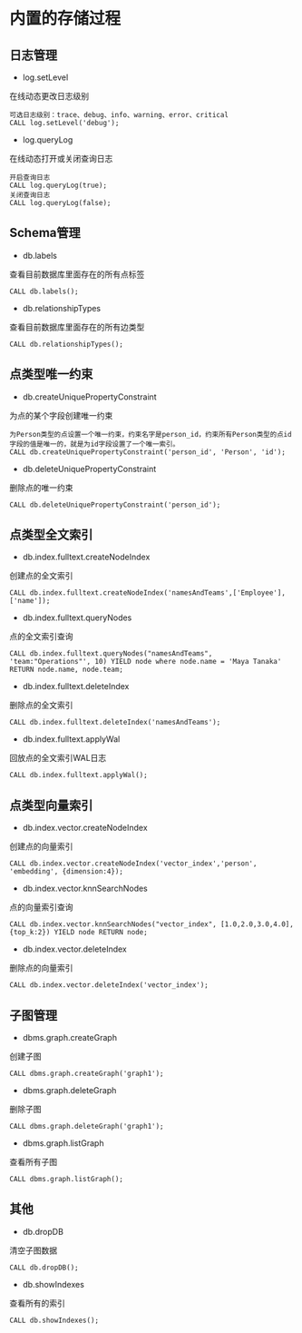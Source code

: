 # 内置的存储过程

## 日志管理

* log.setLevel

在线动态更改日志级别
```
可选日志级别：trace、debug、info、warning、error、critical
CALL log.setLevel('debug');
```
* log.queryLog

在线动态打开或关闭查询日志
```
开启查询日志
CALL log.queryLog(true);
关闭查询日志
CALL log.queryLog(false);
```

## Schema管理
* db.labels

查看目前数据库里面存在的所有点标签
```
CALL db.labels();
```
* db.relationshipTypes

查看目前数据库里面存在的所有边类型
```
CALL db.relationshipTypes();
```

## 点类型唯一约束

* db.createUniquePropertyConstraint

为点的某个字段创建唯一约束
```
为Person类型的点设置一个唯一约束，约束名字是person_id，约束所有Person类型的点id字段的值是唯一的，就是为id字段设置了一个唯一索引。
CALL db.createUniquePropertyConstraint('person_id', 'Person', 'id');
```

* db.deleteUniquePropertyConstraint

删除点的唯一约束
```
CALL db.deleteUniquePropertyConstraint('person_id');
```

## 点类型全文索引

* db.index.fulltext.createNodeIndex

创建点的全文索引
```
CALL db.index.fulltext.createNodeIndex('namesAndTeams',['Employee'], ['name']);
```
* db.index.fulltext.queryNodes

点的全文索引查询
```
CALL db.index.fulltext.queryNodes("namesAndTeams", 'team:"Operations"', 10) YIELD node where node.name = 'Maya Tanaka' RETURN node.name, node.team;
```

* db.index.fulltext.deleteIndex

删除点的全文索引
```
CALL db.index.fulltext.deleteIndex('namesAndTeams');
```

* db.index.fulltext.applyWal

回放点的全文索引WAL日志
```
CALL db.index.fulltext.applyWal();
```

## 点类型向量索引
* db.index.vector.createNodeIndex

创建点的向量索引
```
CALL db.index.vector.createNodeIndex('vector_index','person', 'embedding', {dimension:4});
```

* db.index.vector.knnSearchNodes

点的向量索引查询
```
CALL db.index.vector.knnSearchNodes("vector_index", [1.0,2.0,3.0,4.0], {top_k:2}) YIELD node RETURN node;
```

* db.index.vector.deleteIndex

删除点的向量索引
```
CALL db.index.vector.deleteIndex('vector_index');
```

## 子图管理
* dbms.graph.createGraph

创建子图
```
CALL dbms.graph.createGraph('graph1');
```

* dbms.graph.deleteGraph

删除子图
```
CALL dbms.graph.deleteGraph('graph1');
```

* dbms.graph.listGraph

查看所有子图
```
CALL dbms.graph.listGraph();
```

## 其他
* db.dropDB

清空子图数据
```
CALL db.dropDB();
```

* db.showIndexes

查看所有的索引
```
CALL db.showIndexes();
```